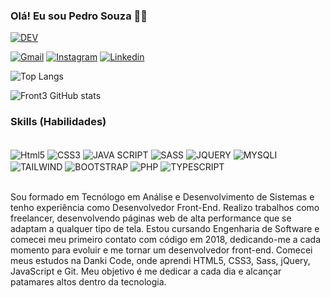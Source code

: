 ### Olá! Eu sou Pedro Souza 👋🏻

[![DEV](https://ForTheBadge.com/images/badges/built-by-developers.svg)](https://github.com/PedroFront3/DEVSOUZA)

[![Gmail](https://img.shields.io/badge/Gmail-D14836?style=for-the-badge&logo=gmail&logoColor=white)](mailto:pedrohenrique565678@gmail.com)
[![Instagram](https://img.shields.io/badge/Instagram-E4405F?style=for-the-badge&logo=instagram&logoColor=white)](https://www.instagram.com/dev_frontbr/?next=%2F)
[![Linkedin](https://img.shields.io/badge/LinkedIn-0077B5?style=for-the-badge&logo=linkedin&logoColor=white)](https://www.linkedin.com/in/pedro-souza-b67586218/)

![Top Langs](https://github-readme-stats.vercel.app/api/top-langs/?username=PedroFront3&hide_progress=true)

![Front3 GitHub stats](https://github-readme-stats.vercel.app/api?username=PedroFront3&show_icons=true&theme=highcontrast)

###  Skills (Habilidades)

<div style="display:inline_block"><br/>
 <img align="center" alt="Html5" src="https://img.shields.io/badge/HTML5-E34F26?style=for-the-badge&logo=html5&logoColor=white">
 <img align="center" alt="CSS3" src="https://img.shields.io/badge/CSS3-1572B6?style=for-the-badge&logo=css3&logoColor=white">
 <img align="center" alt="JAVA SCRIPT" src="https://img.shields.io/badge/JavaScript-323330?style=for-the-badge&logo=javascript&logoColor=F7DF1E">
 <img align="center" alt="SASS" src="https://img.shields.io/badge/Sass-CC6699?style=for-the-badge&logo=sass&logoColor=white">
 <img align="center" alt="JQUERY" src="https://img.shields.io/badge/jQuery-0769AD?style=for-the-badge&logo=jquery&logoColor=white">
 <img align="center" alt="MYSQLI" src="https://img.shields.io/badge/MySQL-00000F?style=for-the-badge&logo=mysql&logoColor=white">
 <img align="center" alt="TAILWIND" src="https://img.shields.io/badge/Tailwind_CSS-38B2AC?style=for-the-badge&logo=tailwind-css&logoColor=white">
 <img align="center" alt="BOOTSTRAP" src="https://img.shields.io/badge/Bootstrap-563D7C?style=for-the-badge&logo=bootstrap&logoColor=white">
 <img align="center" alt="PHP" src="https://img.shields.io/badge/PHP-777BB4?style=for-the-badge&logo=php&logoColor=white">
 <img align="center" alt="TYPESCRIPT" src="https://img.shields.io/badge/TypeScript-007ACC?style=for-the-badge&logo=typescript&logoColor=white">
</div><br/>

Sou formado em Tecnólogo em Análise e Desenvolvimento de Sistemas e tenho experiência como Desenvolvedor Front-End. Realizo trabalhos como freelancer, desenvolvendo páginas web de alta performance que se adaptam a qualquer tipo de tela. Estou cursando Engenharia de Software e comecei meu primeiro contato com código em 2018, dedicando-me a cada momento para evoluir e me tornar um desenvolvedor front-end. Comecei meus estudos na Danki Code, onde aprendi HTML5, CSS3, Sass, jQuery, JavaScript e Git. Meu objetivo é me dedicar a cada dia e alcançar patamares altos dentro da tecnologia.

